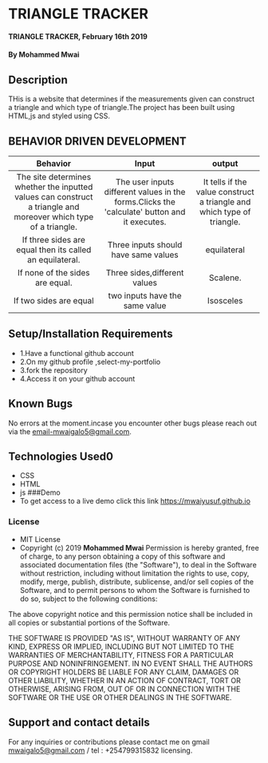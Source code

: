 
# TRIANGLE TRACKER
#### TRIANGLE TRACKER, February 16th 2019
#### By **Mohammed Mwai**
## Description
THis is a website that determines if the measurements given can construct a triangle and which type of triangle.The project has been built using HTML,js and styled using CSS.
## BEHAVIOR DRIVEN DEVELOPMENT
| Behavior       | Input     | output|
| :-------------: | :-------------: | :-------------: |
| The site determines whether the inputted values can construct a triangle and moreover which type of a triangle.   | The user inputs different values in the forms.Clicks the 'calculate' button and it executes.  | It tells if the value construct a triangle and which type of triangle. |
| If three sides are equal then its called an equilateral. | Three inputs should have same values | equilateral |
| If none of the sides are equal. | Three sides,different values | Scalene. |
 | If two sides are equal | two inputs have the same value | Isosceles |
## Setup/Installation Requirements
* 1.Have a functional github account
* 2.On my github profile ,select-my-portfolio
* 3.fork the repository
* 4.Access it on your github account
## Known Bugs
No errors at the moment.incase you encounter other bugs please reach out via the email-mwaigalo5@gmail.com.
## Technologies Used0
* CSS
* HTML
* js
###Demo
 * To get access to a live demo click this link  https://mwaiyusuf.github.io

### License
* MIT License
* Copyright (c) 2019 **Mohammed Mwai**
Permission is hereby granted, free of charge, to any person obtaining a copy of this software and associated documentation files (the "Software"), to deal in the Software without restriction, including without limitation the rights to use, copy, modify, merge, publish, distribute, sublicense, and/or sell copies of the Software, and to permit persons to whom the Software is furnished to do so, subject to the following conditions:

The above copyright notice and this permission notice shall be included in all copies or substantial portions of the Software.

THE SOFTWARE IS PROVIDED "AS IS", WITHOUT WARRANTY OF ANY KIND, EXPRESS OR IMPLIED, INCLUDING BUT NOT LIMITED TO THE WARRANTIES OF MERCHANTABILITY, FITNESS FOR A PARTICULAR PURPOSE AND NONINFRINGEMENT. IN NO EVENT SHALL THE AUTHORS OR COPYRIGHT HOLDERS BE LIABLE FOR ANY CLAIM, DAMAGES OR OTHER LIABILITY, WHETHER IN AN ACTION OF CONTRACT, TORT OR OTHERWISE, ARISING FROM, OUT OF OR IN CONNECTION WITH THE SOFTWARE OR THE USE OR OTHER DEALINGS IN THE SOFTWARE.
## Support and contact details
For any inquiries or contributions please contact me on gmail mwaigalo5@gmail.com / tel : +254799315832
 licensing.
